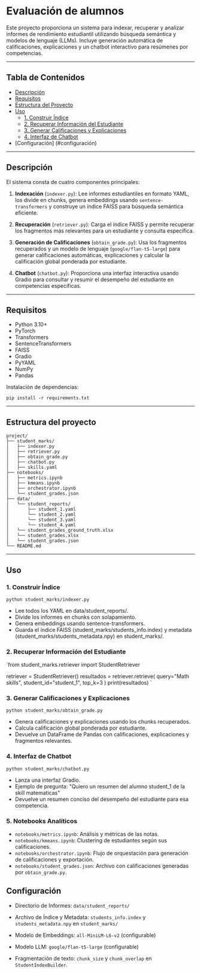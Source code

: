 # Evaluación de alumnos

Este proyecto proporciona un sistema para indexar, recuperar y analizar informes de rendimiento estudiantil utilizando búsqueda semántica y modelos de lenguaje (LLMs). Incluye generación automática de calificaciones, explicaciones y un chatbot interactivo para resúmenes por competencias.

---

## Tabla de Contenidos

- [Descripción](#descripción)
- [Requisitos](#requisitos)
- [Estructura del Proyecto](#estructura-del-proyecto)
- [Uso](#uso)
  - [1. Construir Índice](#1-construir-índice)
  - [2. Recuperar Información del Estudiante](#2-recuperar-información-del-estudiante)
  - [3. Generar Calificaciones y Explicaciones](#3-generar-calificaciones-y-explicaciones)
  - [4. Interfaz de Chatbot](#4-interfaz-de-chatbot)
- [Configuración] (#configuración)


---

## Descripción

El sistema consta de cuatro componentes principales:

1. **Indexación** (`indexer.py`): Lee informes estudiantiles en formato YAML, los divide en chunks, genera embeddings usando `sentence-transformers` y construye un índice FAISS para búsqueda semántica eficiente.

2. **Recuperación** (`retriever.py`): Carga el índice FAISS y permite recuperar los fragmentos más relevantes para un estudiante y consulta específica.

3. **Generación de Calificaciones** (`obtain_grade.py`): Usa los fragmentos recuperados y un modelo de lenguaje (`google/flan-t5-large`) para generar calificaciones automáticas, explicaciones y calcular la calificación global ponderada por estudiante.

4. **Chatbot** (`chatbot.py`): Proporciona una interfaz interactiva usando Gradio para consultar y resumir el desempeño del estudiante en competencias específicas.

---

## Requisitos

- Python 3.10+
- PyTorch
- Transformers
- SentenceTransformers
- FAISS
- Gradio
- PyYAML
- NumPy
- Pandas

Instalación de dependencias:

`pip install -r requirements.txt`

---

## Estructura del proyecto

```
project/
├── student_marks/
│   ├── indexer.py
│   ├── retriever.py
│   ├── obtain_grade.py
│   ├── chatbot.py
│   ├── skills.yaml
├── notebooks/
│   ├── metrics.ipynb
│   ├── kmeans.ipynb
│   ├── orchestrator.ipynb
│   └── student_grades.json
├── data/
│   └── student_reports/
│       ├── student_1.yaml
│       └── student_2.yaml
│       └── student_3.yaml
│       └── student_4.yaml
│   └── student_grades_ground_truth.xlsx
│   └── student_grades.xlsx
│   └── student_grades.json
└── README.md
```

---

## Uso

### 1. Construir Índice
`python student_marks/indexer.py`

- Lee todos los YAML en data/student_reports/.
- Divide los informes en chunks con solapamiento.
- Genera embeddings usando sentence-transformers.
- Guarda el índice FAISS (student_marks/students_info.index) y metadata (student_marks/students_metadata.npy) en student_marks/.

### 2. Recuperar Información del Estudiante
`from student_marks.retriever import StudentRetriever

retriever = StudentRetriever()
resultados = retriever.retrieve(
    query="Math skills",
    student_id="student_1",
    top_k=3
)
print(resultados)
`

### 3. Generar Calificaciones y Explicaciones
`python student_marks/obtain_grade.py`

- Genera calificaciones y explicaciones usando los chunks recuperados.
- Calcula calificación global ponderada por estudiante.
- Devuelve un DataFrame de Pandas con calificaciones, explicaciones y fragmentos relevantes.

### 4. Interfaz de Chatbot
`python student_marks/chatbot.py`

- Lanza una interfaz Gradio.
- Ejemplo de pregunta: "Quiero un resumen del alumno student_1 de la skill matematicas"
- Devuelve un resumen conciso del desempeño del estudiante para esa competencia.

### 5. Notebooks Analíticos

- `notebooks/metrics.ipynb`: Análisis y métricas de las notas.
- `notebooks/kmeans.ipynb`: Clustering de estudiantes según sus calificaciones.
- `notebooks/orchestrator.ipynb`: Flujo de orquestación para generación de calificaciones y exportación.
- `notebooks/student_grades.json`: Archivo con calificaciones generadas por `obtain_grade.py`.


## Configuración

- Directorio de Informes: `data/student_reports/`

- Archivo de Índice y Metadata: `students_info.index` y `students_metadata.npy` en `student_marks/`

- Modelo de Embeddings: `all-MiniLM-L6-v2` (configurable)

- Modelo LLM: `google/flan-t5-large` (configurable)

- Fragmentación de texto: `chunk_size` y `chunk_overlap` en `StudentIndexBuilder`.
